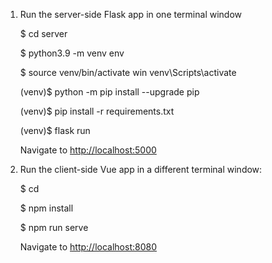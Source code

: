 
1. Run the server-side Flask app in one terminal window

    $ cd server
    
    $ python3.9 -m venv env
    
    $ source venv/bin/activate win venv\Scripts\activate
    
    (venv)$ python -m pip install --upgrade pip
    
    (venv)$ pip install -r requirements.txt
    
    (venv)$ flask run


    Navigate to [http://localhost:5000](http://localhost:5000)

1. Run the client-side Vue app in a different terminal window:

    $ cd 
    
    $ npm install
    
    $ npm run serve
    
    

    Navigate to [http://localhost:8080](http://localhost:8080)
